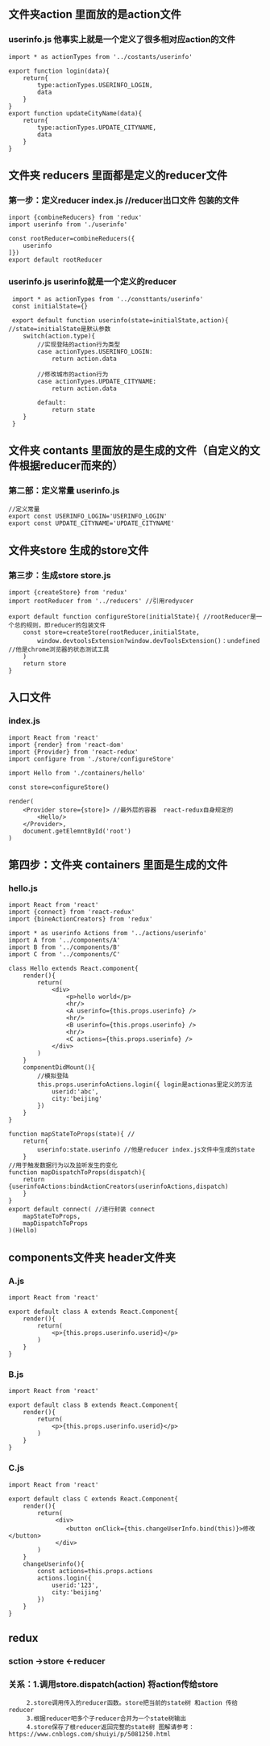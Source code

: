 ## 文件夹action 里面放的是action文件  
### userinfo.js 他事实上就是一个定义了很多相对应action的文件
    import * as actionTypes from '../costants/userinfo'
    
    export function login(data){
        return{
            type:actionTypes.USERINFO_LOGIN,
            data
        }
    }
    export function updateCityName(data){
        return{
            type:actionTypes.UPDATE_CITYNAME,
            data
        }
    }
### 
## 文件夹 reducers  里面都是定义的reducer文件
### 第一步：定义reducer  index.js //reducer出口文件  包装的文件
    inport {combineReducers} from 'redux'
    import userinfo from './userinfo'
    
    const rootReducer=combineReducers({
        userinfo
    ]})
    export default rootReducer
### userinfo.js userinfo就是一个定义的reducer
     
     import * as actionTypes from '../consttants/userinfo'
     const initialState={}
     
     export default function userinfo(state=initialState,action){ //state=initialState是默认参数
        switch(action.type){
            //实现登陆的action行为类型
            case actionTypes.USERINFO_LOGIN:
                return action.data
                
            //修改城市的action行为
            case actionTypes.UPDATE_CITYNAME:
                return action.data
            
            default:
                return state
        }
     }
## 文件夹 contants 里面放的是生成的文件（自定义的文件根据reducer而来的）
### 第二部：定义常量 userinfo.js
    //定义常量
    export const USERINFO_LOGIN='USERINFO_LOGIN'
    export const UPDATE_CITYNAME='UPDATE_CITYNAME'
## 文件夹store  生成的store文件
### 第三步：生成store store.js
    import {createStore} from 'redux'
    import rootReducer from '../reducers' //引用redyucer
    
    export default function configureStore(initialState){ //rootReducer是一个总的规则，即reducer的包装文件
        const store=createStore(rootReducer,initialState,
            window.devtoolsExtension?window.devToolsExtension()：undefined  //他是chrome浏览器的状态测试工具
        )
        return store
    }
## 入口文件
### index.js
    import React from 'react'
    import {render} from 'react-dom'
    import {Provider} from 'react-redux'
    import configure from './store/configureStore'
    
    import Hello from './containers/hello'
    
    const store=configureStore()
    
    render(
        <Provider store={store]> //最外层的容器  react-redux自身规定的
            <Hello/>
        </Provider>,
        document.getElemntById('root')
    )
    
## 第四步：文件夹 containers 里面是生成的文件
### hello.js
    import React from 'react'
    import {connect} from 'react-redux'
    import {bineActionCreators} from 'redux'
    
    import * as userinfo Actions from '../actions/userinfo'
    import A from '../components/A'
    import B from '../components/B'
    import C from '../components/C'
    
    class Hello extends React.component{
        render(){
            return(
                <div>
                    <p>hello world</p>
                    <hr/>
                    <A userinfo={this.props.userinfo} />
                    <hr/>
                    <B userinfo={this.props.userinfo} />
                    <hr/>
                    <C actions={this.props.userinfo} />
                </div>
            )
        }
        componentDidMount(){
            //模拟登陆
            this.props.userinfoActions.login({ login是actionas里定义的方法
                userid:'abc',
                city:'beijing'
            })
        }
    }
    
    function mapStateToProps(state){ //
        return{
            userinfo:state.userinfo //他是reducer index.js文件中生成的state
        }
    //用于触发数据行为以及监听发生的变化
    function mapDispatchToProps(dispatch){
        return {userinfoActions:bindActionCreators(userinfoActions,dispatch)
        }
    }
    export default connect( //进行封装 connect 
        mapStateToProps,   
        mapDispatchToProps
    )(Hello)
## components文件夹   header文件夹
### A.js
    import React from 'react'
    
    export default class A extends React.Component{
        render(){
            return(
                <p>{this.props.userinfo.userid}</p>
            )
        }
    }
###  B.js
    import React from 'react'
    
    export default class B extends React.Component{
        render(){
            return(
                <p>{this.props.userinfo.userid}</p>
            )
        }
    }
### C.js
    import React from 'react'
    
    export default class C extends React.Component{
        render(){
            return(
                 <div>
                    <button onClick={this.changeUserInfo.bind(this)}>修改</button>
                 </div>   
            )
        }
        changeUserinfo(){
            const actions=this.props.actions
            actions.login({
                userid:'123',
                city:'beijing'
            })
        }
    }
## redux 
### sction ->store <-reducer 
### 关系：1.调用store.dispatch(action) 将action传给store
         2.store调用传入的reducer函数。store把当前的state树 和action 传给reducer
         3.根据reducer吧多个子reducer合并为一个state树输出
         4.store保存了根reducer返回完整的state树 图解请参考：https://www.cnblogs.com/shuiyi/p/5081250.html
    